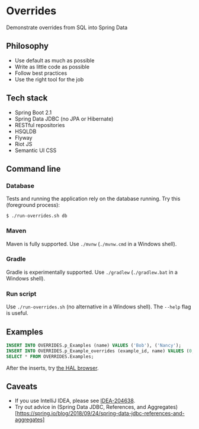 # Overrides

Demonstrate overrides from SQL into Spring Data

## Philosophy

* Use default as much as possible
* Write as little code as possible
* Follow best practices
* Use the right tool for the job

## Tech stack

* Spring Boot 2.1
* Spring Data JDBC (no JPA or Hibernate)
* RESTful repositories
* HSQLDB
* Flyway
* Riot JS
* Semantic UI CSS

## Command line

### Database

Tests and running the application rely on the database running.  Try this
(foreground process):

```
$ ./run-overrides.sh db
```

### Maven

Maven is fully supported.  Use `./mvnw` (`./mvnw.cmd` in a Windows shell).

### Gradle

Gradle is experimentally supported.  Use `./gradlew` (`./gradlew.bat` in a
Windows shell).

### Run script

Use `./run-overrides.sh` (no alternative in a Windows shell).  The `--help` flag
is useful.

## Examples

```sql
INSERT INTO OVERRIDES.p_Examples (name) VALUES ('Bob'), ('Nancy');
INSERT INTO OVERRIDES.p_Example_overrides (example_id, name) VALUES (0, 'Fred');
SELECT * FROM OVERRIDES.Examples;
```

After the inserts, try [the HAL browser](http://localhost:8080/examples).

## Caveats

* If you use IntelliJ IDEA, please see
[IDEA-204638](https://github.com/binkley/overrides/tree/IDEA-204638).
* Try out advice in (Spring Data JDBC, References, and Aggregates)
[https://spring.io/blog/2018/09/24/spring-data-jdbc-references-and-aggregates]
